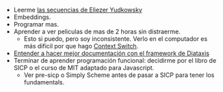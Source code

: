- Leerme [las secuencias de Eliezer Yudkowsky](https://www.lesswrong.com/highlights)
- Embeddings.
- Programar mas.
- Aprender a ver peliculas de mas de 2 horas sin distraerme.
	- Esto si puedo, pero soy inconsistente. Verlo en el computador es más dificil por que hago [Context Switch](Varios/Context%20Switch.md).
- [Entender a hacer mejor documentación con el framework de Diataxis](https://diataxis.fr/)
- Terminar de aprender programación funcional: decidirme por el libro de SICP o el curso de MIT adaptado para Javascript.
	- Ver pre-sicp o Simply Scheme antes de pasar a SICP para tener los fundamentals.
